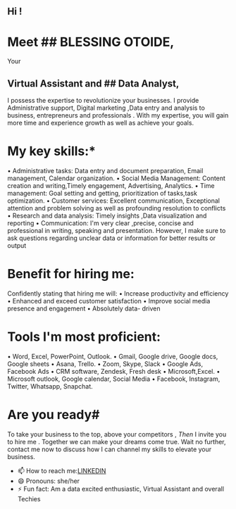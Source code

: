 ## Hi ! ##
# Meet ## BLESSING OTOIDE,
Your 
## Virtual Assistant and ## Data Analyst, 
I possess the expertise to revolutionize your businesses. I provide Administrative support, Digital marketing ,Data entry and analysis to business, entrepreneurs and professionals . With my expertise, you will gain more time and experience growth as well as achieve your goals.
# My key skills:*
  • Administrative tasks: Data entry and document preparation, Email management, Calendar organization.
 • Social Media Management: Content creation and writing,Timely engagement, Advertising, Analytics.
 • Time management: Goal setting and getting, prioritization of tasks,task optimization.
 • Customer services: Excellent communication, Exceptional attention and problem solving as well as profounding resolution to conflicts
 • Research and data analysis: Timely insights ,Data visualization and reporting
• Communication: I'm very clear ,precise, concise and professional in writing, speaking and presentation. However, I make sure to ask questions regarding unclear data or information for better results or output
  # Benefit for hiring me:
Confidently stating that hiring me will:
• Increase productivity and efficiency 
• Enhanced and exceed customer satisfaction
• Improve social media presence and engagement
• Absolutely data- driven

  # Tools I'm most proficient:
 • Word, Excel, PowerPoint, Outlook.
• Gmail, Google drive, Google docs, Google sheets
• Asana, Trello.
• Zoom, Skype, Slack 
• Google Ads, Facebook Ads
• CRM software, Zendesk, Fresh desk
• Microsoft,Excel.
• Microsoft outlook, Google calendar,
Social Media
• Facebook, Instagram, Twitter, Whatsapp, Snapchat.
  # Are you ready#
  To take your business to the top, above your competitors , *Then* I invite you to hire me . Together we can make your dreams come true. Wait no further, contact me now to discuss how I can channel my skills to elevate your business.
- 📫 How to reach me:[LINKEDIN](https://www.linkedin.com/in/otoide-blessing-0186a6222)
- 😄 Pronouns: she/her
- ⚡ Fun fact: Am a data excited enthusiastic, Virtual Assistant and overall Techies

<!---
OTOIDEBLESSING/OTOIDEBLESSING is a ✨ special ✨ repository because its `README.md` (this file) appears on your GitHub profile.
You can click the Preview link to take a look at your changes.
--->
